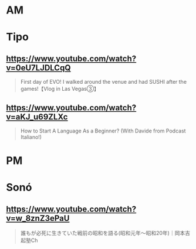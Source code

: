 # AM
# Tipo

## https://www.youtube.com/watch?v=0eU7LJDLCqQ 

> First day of EVO! I walked around the venue and had SUSHI after the games!【Vlog in Las Vegas③】 

## https://www.youtube.com/watch?v=aKJ_u69ZLXc

> How to Start A Language As a Beginner? (With Davide from Podcast Italiano!) 

# PM
# Sonó

## https://www.youtube.com/watch?v=w_8znZ3ePaU

> 誰もが必死に生きていた戦前の昭和を語る(昭和元年〜昭和20年)｜岡本吉起塾Ch 
